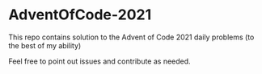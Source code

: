 # AdventOfCode-2021

This repo contains solution to the Advent of Code 2021 daily problems (to the best of my ability)

Feel free to point out issues and contribute as needed.
